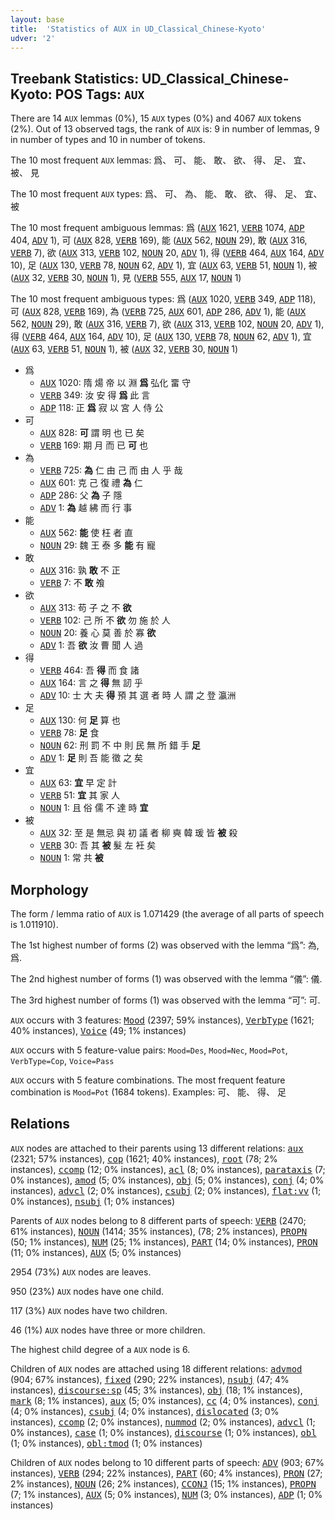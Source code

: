 ```yaml
---
layout: base
title:  'Statistics of AUX in UD_Classical_Chinese-Kyoto'
udver: '2'
---
```


## Treebank Statistics: UD_Classical_Chinese-Kyoto: POS Tags: `AUX`

There are 14 `AUX` lemmas (0%), 15 `AUX` types (0%) and 4067 `AUX` tokens (2%).
Out of 13 observed tags, the rank of `AUX` is: 9 in number of lemmas, 9 in number of types and 10 in number of tokens.

The 10 most frequent `AUX` lemmas: 爲、 可、 能、 敢、 欲、 得、 足、 宜、 被、 見

The 10 most frequent `AUX` types:  爲、 可、 為、 能、 敢、 欲、 得、 足、 宜、 被

The 10 most frequent ambiguous lemmas: 爲 (<tt><a href="lzh_kyoto-pos-AUX.html">AUX</a></tt> 1621, <tt><a href="lzh_kyoto-pos-VERB.html">VERB</a></tt> 1074, <tt><a href="lzh_kyoto-pos-ADP.html">ADP</a></tt> 404, <tt><a href="lzh_kyoto-pos-ADV.html">ADV</a></tt> 1), 可 (<tt><a href="lzh_kyoto-pos-AUX.html">AUX</a></tt> 828, <tt><a href="lzh_kyoto-pos-VERB.html">VERB</a></tt> 169), 能 (<tt><a href="lzh_kyoto-pos-AUX.html">AUX</a></tt> 562, <tt><a href="lzh_kyoto-pos-NOUN.html">NOUN</a></tt> 29), 敢 (<tt><a href="lzh_kyoto-pos-AUX.html">AUX</a></tt> 316, <tt><a href="lzh_kyoto-pos-VERB.html">VERB</a></tt> 7), 欲 (<tt><a href="lzh_kyoto-pos-AUX.html">AUX</a></tt> 313, <tt><a href="lzh_kyoto-pos-VERB.html">VERB</a></tt> 102, <tt><a href="lzh_kyoto-pos-NOUN.html">NOUN</a></tt> 20, <tt><a href="lzh_kyoto-pos-ADV.html">ADV</a></tt> 1), 得 (<tt><a href="lzh_kyoto-pos-VERB.html">VERB</a></tt> 464, <tt><a href="lzh_kyoto-pos-AUX.html">AUX</a></tt> 164, <tt><a href="lzh_kyoto-pos-ADV.html">ADV</a></tt> 10), 足 (<tt><a href="lzh_kyoto-pos-AUX.html">AUX</a></tt> 130, <tt><a href="lzh_kyoto-pos-VERB.html">VERB</a></tt> 78, <tt><a href="lzh_kyoto-pos-NOUN.html">NOUN</a></tt> 62, <tt><a href="lzh_kyoto-pos-ADV.html">ADV</a></tt> 1), 宜 (<tt><a href="lzh_kyoto-pos-AUX.html">AUX</a></tt> 63, <tt><a href="lzh_kyoto-pos-VERB.html">VERB</a></tt> 51, <tt><a href="lzh_kyoto-pos-NOUN.html">NOUN</a></tt> 1), 被 (<tt><a href="lzh_kyoto-pos-AUX.html">AUX</a></tt> 32, <tt><a href="lzh_kyoto-pos-VERB.html">VERB</a></tt> 30, <tt><a href="lzh_kyoto-pos-NOUN.html">NOUN</a></tt> 1), 見 (<tt><a href="lzh_kyoto-pos-VERB.html">VERB</a></tt> 555, <tt><a href="lzh_kyoto-pos-AUX.html">AUX</a></tt> 17, <tt><a href="lzh_kyoto-pos-NOUN.html">NOUN</a></tt> 1)

The 10 most frequent ambiguous types:  爲 (<tt><a href="lzh_kyoto-pos-AUX.html">AUX</a></tt> 1020, <tt><a href="lzh_kyoto-pos-VERB.html">VERB</a></tt> 349, <tt><a href="lzh_kyoto-pos-ADP.html">ADP</a></tt> 118), 可 (<tt><a href="lzh_kyoto-pos-AUX.html">AUX</a></tt> 828, <tt><a href="lzh_kyoto-pos-VERB.html">VERB</a></tt> 169), 為 (<tt><a href="lzh_kyoto-pos-VERB.html">VERB</a></tt> 725, <tt><a href="lzh_kyoto-pos-AUX.html">AUX</a></tt> 601, <tt><a href="lzh_kyoto-pos-ADP.html">ADP</a></tt> 286, <tt><a href="lzh_kyoto-pos-ADV.html">ADV</a></tt> 1), 能 (<tt><a href="lzh_kyoto-pos-AUX.html">AUX</a></tt> 562, <tt><a href="lzh_kyoto-pos-NOUN.html">NOUN</a></tt> 29), 敢 (<tt><a href="lzh_kyoto-pos-AUX.html">AUX</a></tt> 316, <tt><a href="lzh_kyoto-pos-VERB.html">VERB</a></tt> 7), 欲 (<tt><a href="lzh_kyoto-pos-AUX.html">AUX</a></tt> 313, <tt><a href="lzh_kyoto-pos-VERB.html">VERB</a></tt> 102, <tt><a href="lzh_kyoto-pos-NOUN.html">NOUN</a></tt> 20, <tt><a href="lzh_kyoto-pos-ADV.html">ADV</a></tt> 1), 得 (<tt><a href="lzh_kyoto-pos-VERB.html">VERB</a></tt> 464, <tt><a href="lzh_kyoto-pos-AUX.html">AUX</a></tt> 164, <tt><a href="lzh_kyoto-pos-ADV.html">ADV</a></tt> 10), 足 (<tt><a href="lzh_kyoto-pos-AUX.html">AUX</a></tt> 130, <tt><a href="lzh_kyoto-pos-VERB.html">VERB</a></tt> 78, <tt><a href="lzh_kyoto-pos-NOUN.html">NOUN</a></tt> 62, <tt><a href="lzh_kyoto-pos-ADV.html">ADV</a></tt> 1), 宜 (<tt><a href="lzh_kyoto-pos-AUX.html">AUX</a></tt> 63, <tt><a href="lzh_kyoto-pos-VERB.html">VERB</a></tt> 51, <tt><a href="lzh_kyoto-pos-NOUN.html">NOUN</a></tt> 1), 被 (<tt><a href="lzh_kyoto-pos-AUX.html">AUX</a></tt> 32, <tt><a href="lzh_kyoto-pos-VERB.html">VERB</a></tt> 30, <tt><a href="lzh_kyoto-pos-NOUN.html">NOUN</a></tt> 1)


* 爲
  * <tt><a href="lzh_kyoto-pos-AUX.html">AUX</a></tt> 1020: 隋 煬 帝 以 淵 <b>爲</b> 弘化 畱 守
  * <tt><a href="lzh_kyoto-pos-VERB.html">VERB</a></tt> 349: 汝 安 得 <b>爲</b> 此 言
  * <tt><a href="lzh_kyoto-pos-ADP.html">ADP</a></tt> 118: 正 <b>爲</b> 寂 以 宮 人 侍 公
* 可
  * <tt><a href="lzh_kyoto-pos-AUX.html">AUX</a></tt> 828: <b>可</b> 謂 明 也 已 矣
  * <tt><a href="lzh_kyoto-pos-VERB.html">VERB</a></tt> 169: 期 月 而 已 <b>可</b> 也
* 為
  * <tt><a href="lzh_kyoto-pos-VERB.html">VERB</a></tt> 725: <b>為</b> 仁 由 己 而 由 人 乎 哉
  * <tt><a href="lzh_kyoto-pos-AUX.html">AUX</a></tt> 601: 克 己 復 禮 <b>為</b> 仁
  * <tt><a href="lzh_kyoto-pos-ADP.html">ADP</a></tt> 286: 父 <b>為</b> 子 隱
  * <tt><a href="lzh_kyoto-pos-ADV.html">ADV</a></tt> 1: <b>為</b> 越 紼 而 行 事
* 能
  * <tt><a href="lzh_kyoto-pos-AUX.html">AUX</a></tt> 562: <b>能</b> 使 枉 者 直
  * <tt><a href="lzh_kyoto-pos-NOUN.html">NOUN</a></tt> 29: 魏 王 泰 多 <b>能</b> 有 寵
* 敢
  * <tt><a href="lzh_kyoto-pos-AUX.html">AUX</a></tt> 316: 孰 <b>敢</b> 不 正
  * <tt><a href="lzh_kyoto-pos-VERB.html">VERB</a></tt> 7: 不 <b>敢</b> 飧
* 欲
  * <tt><a href="lzh_kyoto-pos-AUX.html">AUX</a></tt> 313: 苟 子 之 不 <b>欲</b>
  * <tt><a href="lzh_kyoto-pos-VERB.html">VERB</a></tt> 102: 己 所 不 <b>欲</b> 勿 施 於 人
  * <tt><a href="lzh_kyoto-pos-NOUN.html">NOUN</a></tt> 20: 養 心 莫 善 於 寡 <b>欲</b>
  * <tt><a href="lzh_kyoto-pos-ADV.html">ADV</a></tt> 1: 吾 <b>欲</b> 汝 曹 聞 人 過
* 得
  * <tt><a href="lzh_kyoto-pos-VERB.html">VERB</a></tt> 464: 吾 <b>得</b> 而 食 諸
  * <tt><a href="lzh_kyoto-pos-AUX.html">AUX</a></tt> 164: 言 之 <b>得</b> 無 訒 乎
  * <tt><a href="lzh_kyoto-pos-ADV.html">ADV</a></tt> 10: 士 大 夫 <b>得</b> 預 其 選 者 時 人 謂 之 登 瀛洲
* 足
  * <tt><a href="lzh_kyoto-pos-AUX.html">AUX</a></tt> 130: 何 <b>足</b> 算 也
  * <tt><a href="lzh_kyoto-pos-VERB.html">VERB</a></tt> 78: <b>足</b> 食
  * <tt><a href="lzh_kyoto-pos-NOUN.html">NOUN</a></tt> 62: 刑 罰 不 中 則 民 無 所 錯 手 <b>足</b>
  * <tt><a href="lzh_kyoto-pos-ADV.html">ADV</a></tt> 1: <b>足</b> 則 吾 能 徵 之 矣
* 宜
  * <tt><a href="lzh_kyoto-pos-AUX.html">AUX</a></tt> 63: <b>宜</b> 早 定 計
  * <tt><a href="lzh_kyoto-pos-VERB.html">VERB</a></tt> 51: <b>宜</b> 其 家 人
  * <tt><a href="lzh_kyoto-pos-NOUN.html">NOUN</a></tt> 1: 且 俗 儒 不 達 時 <b>宜</b>
* 被
  * <tt><a href="lzh_kyoto-pos-AUX.html">AUX</a></tt> 32: 至 是 無忌 與 初 議 者 柳 奭 韓 瑗 皆 <b>被</b> 殺
  * <tt><a href="lzh_kyoto-pos-VERB.html">VERB</a></tt> 30: 吾 其 <b>被</b> 髮 左 衽 矣
  * <tt><a href="lzh_kyoto-pos-NOUN.html">NOUN</a></tt> 1: 常 共 <b>被</b>

## Morphology

The form / lemma ratio of `AUX` is 1.071429 (the average of all parts of speech is 1.011910).

The 1st highest number of forms (2) was observed with the lemma “爲”: 為, 爲.

The 2nd highest number of forms (1) was observed with the lemma “儀”: 儀.

The 3rd highest number of forms (1) was observed with the lemma “可”: 可.

`AUX` occurs with 3 features: <tt><a href="lzh_kyoto-feat-Mood.html">Mood</a></tt> (2397; 59% instances), <tt><a href="lzh_kyoto-feat-VerbType.html">VerbType</a></tt> (1621; 40% instances), <tt><a href="lzh_kyoto-feat-Voice.html">Voice</a></tt> (49; 1% instances)

`AUX` occurs with 5 feature-value pairs: `Mood=Des`, `Mood=Nec`, `Mood=Pot`, `VerbType=Cop`, `Voice=Pass`

`AUX` occurs with 5 feature combinations.
The most frequent feature combination is `Mood=Pot` (1684 tokens).
Examples: 可、 能、 得、 足


## Relations

`AUX` nodes are attached to their parents using 13 different relations: <tt><a href="lzh_kyoto-dep-aux.html">aux</a></tt> (2321; 57% instances), <tt><a href="lzh_kyoto-dep-cop.html">cop</a></tt> (1621; 40% instances), <tt><a href="lzh_kyoto-dep-root.html">root</a></tt> (78; 2% instances), <tt><a href="lzh_kyoto-dep-ccomp.html">ccomp</a></tt> (12; 0% instances), <tt><a href="lzh_kyoto-dep-acl.html">acl</a></tt> (8; 0% instances), <tt><a href="lzh_kyoto-dep-parataxis.html">parataxis</a></tt> (7; 0% instances), <tt><a href="lzh_kyoto-dep-amod.html">amod</a></tt> (5; 0% instances), <tt><a href="lzh_kyoto-dep-obj.html">obj</a></tt> (5; 0% instances), <tt><a href="lzh_kyoto-dep-conj.html">conj</a></tt> (4; 0% instances), <tt><a href="lzh_kyoto-dep-advcl.html">advcl</a></tt> (2; 0% instances), <tt><a href="lzh_kyoto-dep-csubj.html">csubj</a></tt> (2; 0% instances), <tt><a href="lzh_kyoto-dep-flat-vv.html">flat:vv</a></tt> (1; 0% instances), <tt><a href="lzh_kyoto-dep-nsubj.html">nsubj</a></tt> (1; 0% instances)

Parents of `AUX` nodes belong to 8 different parts of speech: <tt><a href="lzh_kyoto-pos-VERB.html">VERB</a></tt> (2470; 61% instances), <tt><a href="lzh_kyoto-pos-NOUN.html">NOUN</a></tt> (1414; 35% instances),  (78; 2% instances), <tt><a href="lzh_kyoto-pos-PROPN.html">PROPN</a></tt> (50; 1% instances), <tt><a href="lzh_kyoto-pos-NUM.html">NUM</a></tt> (25; 1% instances), <tt><a href="lzh_kyoto-pos-PART.html">PART</a></tt> (14; 0% instances), <tt><a href="lzh_kyoto-pos-PRON.html">PRON</a></tt> (11; 0% instances), <tt><a href="lzh_kyoto-pos-AUX.html">AUX</a></tt> (5; 0% instances)

2954 (73%) `AUX` nodes are leaves.

950 (23%) `AUX` nodes have one child.

117 (3%) `AUX` nodes have two children.

46 (1%) `AUX` nodes have three or more children.

The highest child degree of a `AUX` node is 6.

Children of `AUX` nodes are attached using 18 different relations: <tt><a href="lzh_kyoto-dep-advmod.html">advmod</a></tt> (904; 67% instances), <tt><a href="lzh_kyoto-dep-fixed.html">fixed</a></tt> (290; 22% instances), <tt><a href="lzh_kyoto-dep-nsubj.html">nsubj</a></tt> (47; 4% instances), <tt><a href="lzh_kyoto-dep-discourse-sp.html">discourse:sp</a></tt> (45; 3% instances), <tt><a href="lzh_kyoto-dep-obj.html">obj</a></tt> (18; 1% instances), <tt><a href="lzh_kyoto-dep-mark.html">mark</a></tt> (8; 1% instances), <tt><a href="lzh_kyoto-dep-aux.html">aux</a></tt> (5; 0% instances), <tt><a href="lzh_kyoto-dep-cc.html">cc</a></tt> (4; 0% instances), <tt><a href="lzh_kyoto-dep-conj.html">conj</a></tt> (4; 0% instances), <tt><a href="lzh_kyoto-dep-csubj.html">csubj</a></tt> (4; 0% instances), <tt><a href="lzh_kyoto-dep-dislocated.html">dislocated</a></tt> (3; 0% instances), <tt><a href="lzh_kyoto-dep-ccomp.html">ccomp</a></tt> (2; 0% instances), <tt><a href="lzh_kyoto-dep-nummod.html">nummod</a></tt> (2; 0% instances), <tt><a href="lzh_kyoto-dep-advcl.html">advcl</a></tt> (1; 0% instances), <tt><a href="lzh_kyoto-dep-case.html">case</a></tt> (1; 0% instances), <tt><a href="lzh_kyoto-dep-discourse.html">discourse</a></tt> (1; 0% instances), <tt><a href="lzh_kyoto-dep-obl.html">obl</a></tt> (1; 0% instances), <tt><a href="lzh_kyoto-dep-obl-tmod.html">obl:tmod</a></tt> (1; 0% instances)

Children of `AUX` nodes belong to 10 different parts of speech: <tt><a href="lzh_kyoto-pos-ADV.html">ADV</a></tt> (903; 67% instances), <tt><a href="lzh_kyoto-pos-VERB.html">VERB</a></tt> (294; 22% instances), <tt><a href="lzh_kyoto-pos-PART.html">PART</a></tt> (60; 4% instances), <tt><a href="lzh_kyoto-pos-PRON.html">PRON</a></tt> (27; 2% instances), <tt><a href="lzh_kyoto-pos-NOUN.html">NOUN</a></tt> (26; 2% instances), <tt><a href="lzh_kyoto-pos-CCONJ.html">CCONJ</a></tt> (15; 1% instances), <tt><a href="lzh_kyoto-pos-PROPN.html">PROPN</a></tt> (7; 1% instances), <tt><a href="lzh_kyoto-pos-AUX.html">AUX</a></tt> (5; 0% instances), <tt><a href="lzh_kyoto-pos-NUM.html">NUM</a></tt> (3; 0% instances), <tt><a href="lzh_kyoto-pos-ADP.html">ADP</a></tt> (1; 0% instances)

